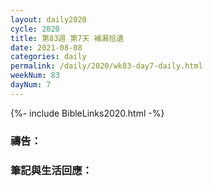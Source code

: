 ```yaml
---
layout: daily2020
cycle: 2020
title: 第83週 第7天 補漏拾遺
date: 2021-08-08
categories: daily
permalink: /daily/2020/wk83-day7-daily.html
weekNum: 83
dayNum: 7
---
```


{%- include BibleLinks2020.html -%}

### 禱告：

### 筆記與生活回應：

